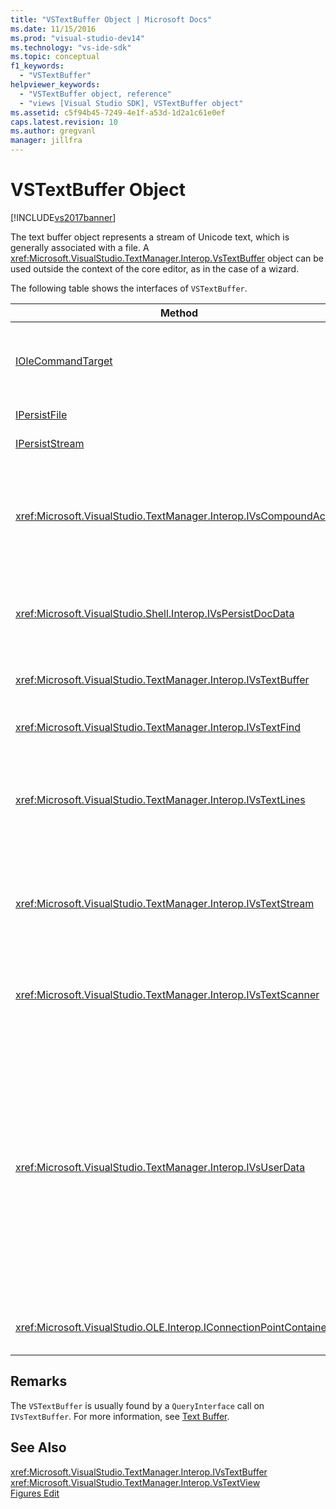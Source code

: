 ```yaml
---
title: "VSTextBuffer Object | Microsoft Docs"
ms.date: 11/15/2016
ms.prod: "visual-studio-dev14"
ms.technology: "vs-ide-sdk"
ms.topic: conceptual
f1_keywords: 
  - "VSTextBuffer"
helpviewer_keywords: 
  - "VSTextBuffer object, reference"
  - "views [Visual Studio SDK], VSTextBuffer object"
ms.assetid: c5f94b45-7249-4e1f-a53d-1d2a1c61e0ef
caps.latest.revision: 10
ms.author: gregvanl
manager: jillfra
---
```

# VSTextBuffer Object
[!INCLUDE[vs2017banner](../includes/vs2017banner.md)]

The text buffer object represents a stream of Unicode text, which is generally associated with a file. A <xref:Microsoft.VisualStudio.TextManager.Interop.VsTextBuffer> object can be used outside the context of the core editor, as in the case of a wizard.  
  
 The following table shows the interfaces of `VSTextBuffer`.  
  
|Method|Description|  
|------------|-----------------|  
|[IOleCommandTarget](/windows/desktop/api/docobj/nn-docobj-iolecommandtarget)|Standard OLE interface. Mainly used for undo/redo handling in the buffer.|  
|[IPersistFile](/windows/desktop/api/objidl/nn-objidl-ipersistfile)|Standard OLE interface.|  
|[IPersistStream](/windows/desktop/api/objidl/nn-objidl-ipersiststream)|Standard OLE interface.|  
|<xref:Microsoft.VisualStudio.TextManager.Interop.IVsCompoundAction>|Enables the creation of compounds actions (that is, actions that are grouped in a single undo/redo unit).|  
|<xref:Microsoft.VisualStudio.Shell.Interop.IVsPersistDocData>|Enables persistence of document data managed by the text buffer.|  
|<xref:Microsoft.VisualStudio.TextManager.Interop.IVsTextBuffer>|Provides basic services; used by many clients.|  
|<xref:Microsoft.VisualStudio.TextManager.Interop.IVsTextFind>|Used to search a buffer.|  
|<xref:Microsoft.VisualStudio.TextManager.Interop.IVsTextLines>|Provides read and write capabilities using two-dimensional coordinates. Inherits from `IVsTextBuffer`.|  
|<xref:Microsoft.VisualStudio.TextManager.Interop.IVsTextStream>|Provides read and write capabilities using one-dimensional coordinates. Inherits from `IVsTextBuffer`.|  
|<xref:Microsoft.VisualStudio.TextManager.Interop.IVsTextScanner>|Provides fast, stream-oriented, sequential access to text in the buffer.|  
|<xref:Microsoft.VisualStudio.TextManager.Interop.IVsUserData>|Provides access to a generic collection of properties. The most important property is the name, or moniker, of the buffer. You can store your own random data in the buffer with this interface by creating a GUID and using it as a key.|  
|<xref:Microsoft.VisualStudio.OLE.Interop.IConnectionPointContainer>|Supports connection points for events.|  
  
## Remarks  
 The `VSTextBuffer` is usually found by a `QueryInterface` call on `IVsTextBuffer`. For more information, see [Text Buffer](../extensibility/accessing-the-text-buffer-by-using-the-legacy-api.md).  
  
## See Also  
 <xref:Microsoft.VisualStudio.TextManager.Interop.IVsTextBuffer>   
 <xref:Microsoft.VisualStudio.TextManager.Interop.VsTextView>   
 [Figures Edit](http://msdn.microsoft.com/f08872bd-fd9c-4e36-8cf2-a2a2622ef986)
